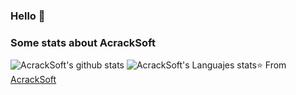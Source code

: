 ### Hello 👋

<!--
**acrackes/acrackes** is a ✨ _special_ ✨ repository because its `README.md` (this file) appears on your GitHub profile.

Here are some ideas to get you started:

- 🔭 I’m currently working on ...
- 🌱 I’m currently learning ...
- 👯 I’m looking to collaborate on ...
- 🤔 I’m looking for help with ...
- 💬 Ask me about ...
- 📫 How to reach me: ...
- 😄 Pronouns: ...
- ⚡ Fun fact: ...
-->


### Some stats about AcrackSoft
<img alt="AcrackSoft's github stats" src="https://github-readme-stats.vercel.app/api?username=acrackes&&show_icons=true&title_color=ffffff&icon_color=bb2acf&text_color=daf7dc&bg_color=151515" >
<img alt="AcrackSoft's Languajes stats" src=https://github-readme-stats.vercel.app/api/top-langs/?username=acrackes&title_color=2257EA&bg_color=f7f7f7&hide=html,css)](https://github.com/anuraghazra/github-readme-stats)

⭐️ From [AcrackSoft](https://github.com/acrackes)
